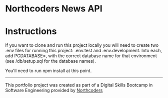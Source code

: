 # Northcoders News API

# Instructions

If you want to clone and run this project locally you will need to create two .env files for running this project: .env.test and .env.development. Into each, add PGDATABASE=, with the correct database name for that environment (see /db/setup.sql for the database names).

You'll need to run npm install at this point.

---

This portfolio project was created as part of a Digital Skills Bootcamp in Software Engineering provided by [Northcoders](https://northcoders.com/)
